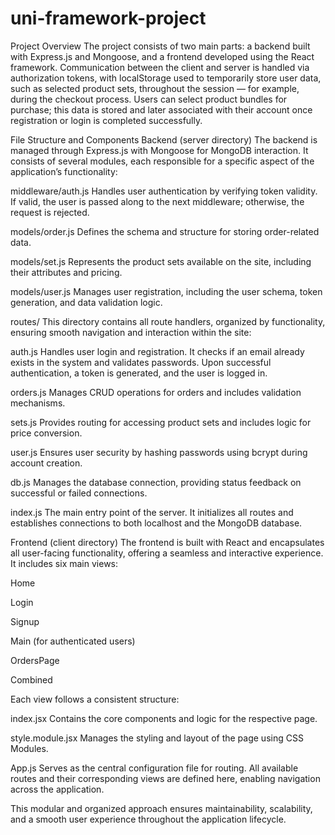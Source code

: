 # uni-framework-project

Project Overview
The project consists of two main parts: a backend built with Express.js and Mongoose, and a frontend developed using the React framework. Communication between the client and server is handled via authorization tokens, with localStorage used to temporarily store user data, such as selected product sets, throughout the session — for example, during the checkout process. Users can select product bundles for purchase; this data is stored and later associated with their account once registration or login is completed successfully.

File Structure and Components
Backend (server directory)
The backend is managed through Express.js with Mongoose for MongoDB interaction. It consists of several modules, each responsible for a specific aspect of the application’s functionality:

middleware/auth.js
Handles user authentication by verifying token validity. If valid, the user is passed along to the next middleware; otherwise, the request is rejected.

models/order.js
Defines the schema and structure for storing order-related data.

models/set.js
Represents the product sets available on the site, including their attributes and pricing.

models/user.js
Manages user registration, including the user schema, token generation, and data validation logic.

routes/
This directory contains all route handlers, organized by functionality, ensuring smooth navigation and interaction within the site:

auth.js
Handles user login and registration. It checks if an email already exists in the system and validates passwords. Upon successful authentication, a token is generated, and the user is logged in.

orders.js
Manages CRUD operations for orders and includes validation mechanisms.

sets.js
Provides routing for accessing product sets and includes logic for price conversion.

user.js
Ensures user security by hashing passwords using bcrypt during account creation.

db.js
Manages the database connection, providing status feedback on successful or failed connections.

index.js
The main entry point of the server. It initializes all routes and establishes connections to both localhost and the MongoDB database.

Frontend (client directory)
The frontend is built with React and encapsulates all user-facing functionality, offering a seamless and interactive experience. It includes six main views:

Home

Login

Signup

Main (for authenticated users)

OrdersPage

Combined

Each view follows a consistent structure:

index.jsx
Contains the core components and logic for the respective page.

style.module.jsx
Manages the styling and layout of the page using CSS Modules.

App.js
Serves as the central configuration file for routing. All available routes and their corresponding views are defined here, enabling navigation across the application.

This modular and organized approach ensures maintainability, scalability, and a smooth user experience throughout the application lifecycle.
